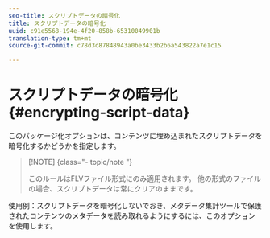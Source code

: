 ```yaml
---
seo-title: スクリプトデータの暗号化
title: スクリプトデータの暗号化
uuid: c91e5568-194e-4f20-858b-65310049901b
translation-type: tm+mt
source-git-commit: c78d3c87848943a0be3433b2b6a543822a7e1c15

---
```



# スクリプトデータの暗号化 {#encrypting-script-data}

このパッケージ化オプションは、コンテンツに埋め込まれたスクリプトデータを暗号化するかどうかを指定します。

>[!NOTE] {class=&quot;- topic/note &quot;}
>
>このルールはFLVファイル形式にのみ適用されます。 他の形式のファイルの場合、スクリプトデータは常にクリアのままです。

使用例：スクリプトデータを暗号化しないでおき、メタデータ集計ツールで保護されたコンテンツのメタデータを読み取れるようにするには、このオプションを使用します。

